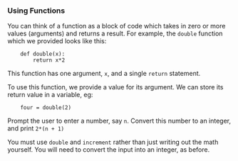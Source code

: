 ### Using Functions

You can think of a function as a block of code which takes in zero or
more values (arguments) and returns a result. For example, the `double`
function which we provided looks like this:

        def double(x):
            return x*2

This function has one argument, `x`, and a single `return` statement.

To use this function, we provide a value for its argument. We can store
its return value in a variable, eg:

        four = double(2)

Prompt the user to enter a number, say `n`. Convert this number to an
integer, and print `2*(n + 1)`

You must use `double` and `increment` rather than just writing out the
math yourself. You will need to convert the input into an integer, as
before.

